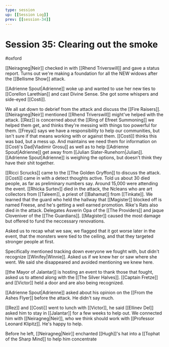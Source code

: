 ```yaml
---
type: session
up: [[Session Log]]
prev: [[session-34]]
---
```


# Session 35: Clearing out the smoke

#oxford

[[Neiragneg|Neir]] checked in with [[Rhend Triverswill]] and gave a status report. Turns out we're making a foundation for all the NEW widows after the [[Bellisme Show]] attack.

[[Adrienne Spout|Adrienne]] woke up and wanted to use her new ties to [[Corellon Larethian]] and cast Divine Sense. She got some whispers and side-eyed [[Costi]]. 

We all sat down to debrief from the attack and discuss the [[Fire Raisers]]. [[Neiragneg|Neir]] mentioned [[Rhend Triverswill]] might've helped with the attack. [[Rez]] is concerned about the [[Ring of Efreet Summoning]] we helped them get, and thinks they're messing with things too powerful for them. [[Freya]] says we have a responsibility to help our communities, but isn't sure if that means working with or against them. [[Costi]] thinks this was bad, but a mess up. And maintains we need them for information on [[Costi's Dad|Vladimir Grosu]] as well as to help [[Adrienne Spout|Adrienne]] get away from [[Julian Slater-Runehorn|Julian]]. [[Adrienne Spout|Adrienne]] is weighing the options, but doesn't think they have their shit together. 

[[Ricci Scrucks]] came to the [[The Golden Gryffon]] to discuss the attack. [[Costi]] came in with a detect thoughts active. Told us about 30 died people, as far as preliminary numbers say. Around 15,000 were attending the event. [[Rhicka Surtev]] died in the attack, the Ncleans who are art collectors from [[Taleem]], a priest of [[Bahamat]] from [[Tinkate]]. We learned that the guard who held the hallway that [[Magister]] blocked off is named Freese, and he's getting a well earned promotion. Rike's Rats also died in the attack. Delegates Asverin Opa of the [[The Providers]] and jaque Cloveniver of the [[The Guardians]]. [[Magister]] caused the most damage but offered to fund the neccessary renovations. 

Asked us to recap what we saw, we flagged that it got worse later in the event, that the monsters were tied to the ceiling, and that they targeted stronger people at first. 

Specifically mentioned tracking down everyone we fought with, but didn't recognize [[Winifey|Winnie]]. Asked us if we knew her or saw where she went. We said she disappeared and avoided mentioning we knew here.

[[the Mayor of Jalantar]] is hosting an event to thank those that fought, asked us to attend along with the [[The Silver Halves]]. [[Captain Fretze]] and [[Victor]] held a door and are also being recognized. 

[[Adrienne Spout|Adrienne]] asked about his opinion on the [[From the Ashes Flyer]] before the attack. He didn't say much. 

[[Rez]] and [[Costi]] went to lunch with [[Victor]], he said [[Ellinev Del]] asked him to stay in [[Jalantar]] for a few weeks to help out. We connected him with [[Neiragneg|Neir]], who we think should work with [[Professor Leonard Klipitz]]. He's happy to help.

Before he left, [[Neiragneg|Neir]] enchanted [[Hugh]]'s hat into a [[Tophat of the Sharp Mind]] to help him concentrate
